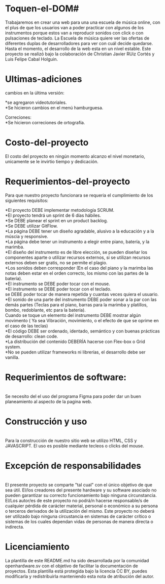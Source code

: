 # Toquen-el-DOM# 
Trabajaremos en crear una web para una una escuela de música online, con el plus de que los usuarios van a poder practicar con algunos de los instrumentos porque estos van a reproducir sonidos con click o con pulsaciones de teclado. La Escuela de música quiere ver las ofertas de diferentes duplas de desarrolladores para ver con cuál decide  quedarse.
Hasta el momento, el desarrollo de la web esta en un nivel estable.
Este proyecto se realizó bajo la colaboración de Christian Javier RUiz Cortés y Luis Felipe Cabal Holguin.

<h1>Ultimas-adiciones</h1>
cambios en la última versión:

*se agregaron videotutoriales.<br>
*Se hicieron cambios en el menú hamburguesa.

Correciones:<br>
*Se hicieron correciones de ortografía.

<h1>Costo-del-proyecto</h1>
El costo del proyecto en ningún momento alcanzo el nivel monetario, unicamente se le invirtio tiempo y dedicación.

<h1>Requerimientos-del-proyecto</h1>
Para que nuestro proyecto funcionara se requeria el cumplimiento de los siguientes requisitos:

*El proyecto DEBE implementar metodología SCRUM.<br>
*El proyecto tendrá un sprint de 6 días hábiles.<br>
*Se DEBE planear el sprint en un product backlog.<br>
*Se DEBE utilizar GitFlow.<br>
*La página DEBE tener un diseño agradable, alusivo a la educación y a la múscia y responsive.<br>
*La página debe tener un instrumento a elegir entre piano, batería, y la marimba.<br>
*El diseño del instrumento es de libre elección, se pueden diseñar los componentes aparte o utilizar recursos externos, si se utilizan recursos externos deben ser gratis, no se permite el plagio.<br>
*Los sonidos deben corresponder (En el caso del piano y la marimba las notas deben estar en el orden correcto, los mismo con las partes de la batería).<br>
*El instrumento se DEBE poder tocar con el mouse.<br>
*El instrumento se DEBE poder tocar con el teclado.<br>
se DEBE poder tocar de manera repetida y cuantas veces quiera el usuario.<br>
*El sonido de una parte del instrumento DEBE poder sonar a la par con las demás partes (Teclas para el piano, barras para la marimba y platillos, bombo, redoblante, etc para la batería).<br>
Cuando se toque un elemento del instrumento DEBE mostrar algún movimento ( Ya sea Vibración, movimiento, o el efecto de que se oprime en el caso de las teclas)<br>
*El código DEBE ser ordenado, identado, semántico y con buenas prácticas de desarrollo: clean code.<br>
*La distribución del contenido DEBERÍA hacerse con Flex-box o Grid system.<br>
*No se pueden utilizar frameworks ni librerías, el desarrollo debe ser vanilla.<br>

<h1>Requerimientos de software:</h1><br>
Se necesito del el uso del programa Figma para poder dar un buen planeamiento al aspecto de la pagina web.


<h1>Construcción y uso</h1><br>
Para la construcción de nuestro sitio web se utilizo HTML, CSS y JAVASCRIPT. El uso es posible mediante tecleos o clicks del mouse.

<h1>Excepción de responsabilidades</h1><br>
El presente proyecto se comparte "tal cual" con el único objetivo de que sea útil. El/los creadores del presente hardware y su software asociado no pueden garantizar su correcto funcionamiento bajo ninguna circunstancia. El/Los autor/es de este proyecto no podrá/n hacerse responsable/s de cualquier pérdida de carácter material, personal o económico a su persona o terceros derivados de la utilización del mismo. Este proyecto no deberá ser utilizado bajo ninguna circustancia en sistemas de carácter crítico o sistemas de los cuales dependan vidas de personas de manera directa o indirecta.
 
 <h1>Licenciamiento</h1>
 La plantilla de este README.md ha sido desarrollada por la comunidad openhardware.sv con el objetivo de facilitar la documentación de proyectos. Esta plantilla está protegida bajo la licencia CC BY, puedes modificarla y redistribuirla manteniendo esta nota de atribución del autor.


